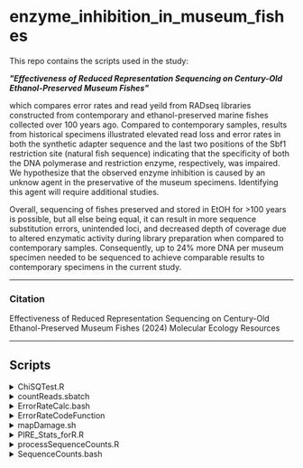 # enzyme_inhibition_in_museum_fishes

This repo contains the scripts used in the study:
  
  ***"Effectiveness of Reduced Representation Sequencing on Century-Old Ethanol-Preserved Museum Fishes"*** 

which compares error rates and read yeild from RADseq libraries constructed from contemporary and ethanol-preserved marine fishes collected over 100 years ago.  Compared to contemporary samples, results from historical specimens illustrated elevated read loss and error rates in both the synthetic adapter sequence and the last two positions of the Sbf1 restriction site (natural fish sequence) indicating that the specificity of both the DNA polymerase and restriction enzyme, respectively, was impaired. We hypothesize that the observed enzyme inhibition is caused by an unknow agent in the preservative of the museum specimens. Identifying this agent will require additional studies.

Overall, sequencing of fishes preserved and stored in EtOH for >100 years is possible, but all else being equal, it can result in more sequence substitution errors, unintended loci, and decreased depth of coverage due to altered enzymatic activity during library preparation when compared to contemporary samples. Consequently, up to 24% more DNA per museum specimen needed to be sequenced to achieve comparable results to contemporary specimens in the current study.

---
### Citation

Effectiveness of Reduced Representation Sequencing on Century-Old Ethanol-Preserved Museum Fishes (2024) Molecular Ecology Resources

---
## Scripts

<details><summary>ChiSQTest.R</summary>
<p>

[ChiSQTest.R](https://github.com/philippinespire/enzyme_inhibition_in_museum_fishes/blob/main/ChiSQTest.R)

</p>
</details>

<details><summary>countReads.sbatch</summary>
<p>

[countReads.sbatch](https://github.com/philippinespire/enzyme_inhibition_in_museum_fishes/blob/main/countReads.sbatch)
</p>
</details>

<details><summary>ErrorRateCalc.bash</summary>
<p>

[ErrorRateCalc.bash](https://github.com/philippinespire/enzyme_inhibition_in_museum_fishes/blob/main/ErrorRateCalc.bash)

</p>
</details>

<details><summary>ErrorRateCodeFunction</summary>
<p>

[ErrorRateCodeFunction](https://github.com/philippinespire/enzyme_inhibition_in_museum_fishes/blob/main/ErrorRateCodeFunction)

</p>
</details>

<details><summary>mapDamage.sh</summary>
<p>

[mapDamage.sh](https://github.com/philippinespire/enzyme_inhibition_in_museum_fishes/blob/main/mapDamage.sh)

</p>
</details>

<details><summary>PIRE_Stats_forR.R</summary>
<p>

[PIRE_Stats_forR.R](https://github.com/philippinespire/enzyme_inhibition_in_museum_fishes/blob/main/PIRE_Stats_forR.R)
</p>
</details>

<details><summary>processSequenceCounts.R</summary>
<p>

[processSequenceCounts.R](https://github.com/philippinespire/enzyme_inhibition_in_museum_fishes/blob/main/processSequenceCounts.R)

</p>
</details>

<details><summary>SequenceCounts.bash</summary>
</p>
  
[SequenceCounts.bash](https://github.com/philippinespire/enzyme_inhibition_in_museum_fishes/blob/main/SequenceCounts.bash)

</p>
</details>
